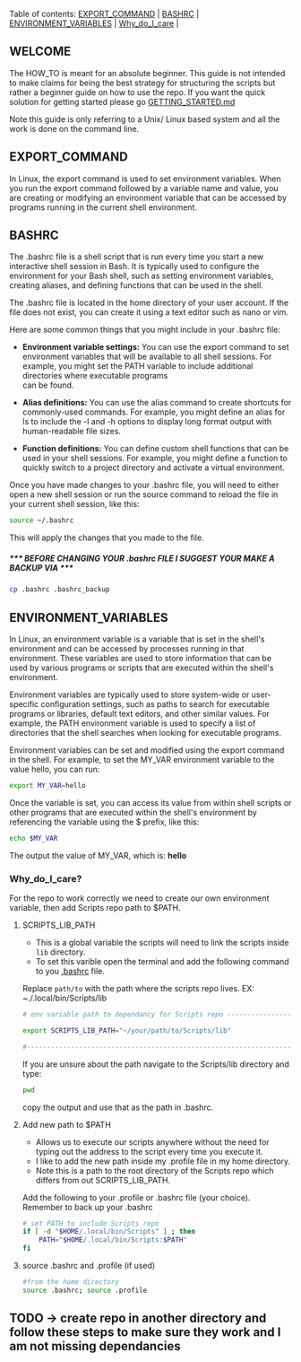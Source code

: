 
Table of contents: [EXPORT_COMMAND](#export_command) | [BASHRC](#bashrc) | [ENVIRONMENT_VARIABLES](#environment_variables) | [Why_do_I_care](#why_do_I_care) |

## WELCOME 

The HOW_TO is meant for an absolute beginner. This guide is not intended
to make claims for being the best strategy for structuring the scripts but rather a beginner
guide on how to use the repo. If you want the quick solution for getting started please go
[GETTING_STARTED.md](https://github.com/PIesPnuema/Scripts/blob/main/docs/GETTING_STARTED.md)

Note this guide is only referring to a Unix/ Linux based system and all the work is done
on the command line.

## EXPORT_COMMAND

In Linux, the export command is used to set environment variables. When you run 
the export command followed by a variable name and value, you are creating or 
modifying an environment variable that can be accessed by programs running in 
the current shell environment.

## BASHRC

The .bashrc file is a shell script that is run every time you start a new 
interactive shell session in Bash. It is typically used to configure the 
environment for your Bash shell, such as setting environment variables, 
creating aliases, and defining functions that can be used in the shell.

The .bashrc file is located in the home directory of your user account. 
If the file does not exist, you can create it using a text editor such as nano 
or vim.

Here are some common things that you might include in your .bashrc file:

- **Environment variable settings:** You can use the export command to set environment 
  variables that will be available to all shell sessions. For example, you might 
  set the PATH variable to include additional directories where executable programs  
  can be found.
    
- **Alias definitions:** You can use the alias command to create shortcuts for 
  commonly-used commands. For example, you might define an alias for ls to 
  include the -l and -h options to display long format output with human-readable 
  file sizes.

- **Function definitions:** You can define custom shell functions that can be used 
  in your shell sessions. For example, you might define a function to quickly 
  switch to a project directory and activate a virtual environment.

Once you have made changes to your .bashrc file, you will need to either open a 
new shell session or run the source command to reload the file in your current 
shell session, like this:

```bash
source ~/.bashrc
```
This will apply the changes that you made to the file.

##### *** BEFORE CHANGING YOUR .bashrc FILE I SUGGEST YOUR MAKE A BACKUP VIA ***
```bash
cp .bashrc .bashrc_backup
```

## ENVIRONMENT_VARIABLES

In Linux, an environment variable is a variable that is set in the shell's environment 
and can be accessed by processes running in that environment. These variables are 
used to store information that can be used by various programs or scripts that 
are executed within the shell's environment.

Environment variables are typically used to store system-wide or user-specific 
configuration settings, such as paths to search for executable programs or libraries, 
default text editors, and other similar values. For example, the PATH environment 
variable is used to specify a list of directories that the shell searches when 
looking for executable programs.

Environment variables can be set and modified using the export command in the shell. 
For example, to set the MY_VAR environment variable to the value hello, you can run:

```bash
export MY_VAR=hello
```

Once the variable is set, you can access its value from within shell scripts or 
other programs that are executed within the shell's environment by referencing 
the variable using the $ prefix, like this:

```bash
echo $MY_VAR
```
The output the value of MY_VAR, which is: **hello**

### Why_do_I_care?

For the repo to work correctly we need to create our own environment variable, then 
add Scripts repo path to $PATH. 

1. SCRIPTS_LIB_PATH 
    - This is a global variable the scripts will need to link the scripts inside `lib` directory. 
    - To set this varible open the terminal and add the following command to you [.bashrc](#.bashrc) file.
    
    Replace `path/to` with the path where the scripts repo lives. EX: ~./.local/bin/Scripts/lib
    ```bash
    # env variable path to dependancy for Scripts repo ---------------------------

    export SCRIPTS_LIB_PATH="~/your/path/to/Scripts/lib"

    #-----------------------------------------------------------------------------
    ```
    If you are unsure about the path navigate to the Scripts/lib directory and type:
    ```bash
    pwd
    ```

    copy the output and use that as the path in .bashrc. 

2. Add new path to $PATH
    - Allows us to execute our scripts anywhere without the need for typing out the address to the script every time you execute it.
    - I like to add the new path inside my .profile file in my home directory.
    - Note this is a path to the root directory of the Scripts repo which differs from out SCRIPTS_LIB_PATH.
    
    Add the following to your .profile or .bashrc file (your choice). Remember to back up your .bashrc 
    ```bash
    # set PATH to include Scripts repo
    if [ -d "$HOME/.local/bin/Scripts" ] ; then
        PATH="$HOME/.local/bin/Scripts:$PATH"
    fi
    ```
3. source .bashrc and .profile (if used)
    
    ```bash
    #from the home directory
    source .bashrc; source .profile
    ```
## TODO -> create repo in another directory and follow these steps to make sure they work and I am not missing dependancies 

